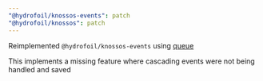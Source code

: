 ```yaml
---
"@hydrofoil/knossos-events": patch
"@hydrofoil/knossos": patch
---
```


Reimplemented `@hydrofoil/knossos-events` using [queue](https://npm.im/queue)

This implements a missing feature where cascading events were not being handled and saved

